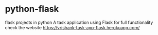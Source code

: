 # python-flask
flask projects in python
A task application using Flask 
for full functionality check the website https://vrishank-task-app-flask.herokuapp.com/
